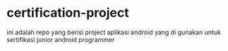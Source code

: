 # certification-project
ini adalah repo yang berisi project aplikasi android yang di gunakan untuk sertifikasi junior android programmer 
